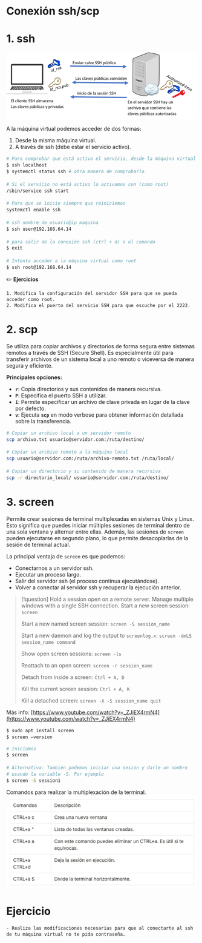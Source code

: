 # Conexión ssh/scp

# 1. ssh
![](<./images/ssh.png>)

A la máquina virtual podemos acceder de dos formas:

1. Desde la misma máquina virtual.
2. A través de ssh (debe estar el servicio activo).

```bash
# Para comprobar que está activo el servicio, desde la máquina virtual ejecutamos
$ ssh localhost
$ systemctl status ssh # otra manera de comprobarlo

# Si el servicio no está activo lo activamos con (como root)
/sbin/service ssh start

# Para que se inicie siempre que reiniciemos
systemctl enable ssh

# ssh nombre_de_usuario@ip_maquina
$ ssh user@192.168.64.14

# para salir de la conexión ssh (ctrl + d) o el comando
$ exit

# Intenta acceder a la máquina virtual como root
$ ssh root@192.168.64.14
```


✏️ **Ejercicios**

```
1. Modifica la configuración del servidor SSH para que se pueda acceder como root.
2. Modifica el puerto del servicio SSH para que escuche por el 2222.
```

# 2. scp

Se utiliza para copiar archivos y directorios de forma segura entre sistemas remotos a través de SSH (Secure Shell). Es especialmente útil para transferir archivos de un sistema local a uno remoto o viceversa de manera segura y eficiente.

**Principales opciones:**

- **`r`**: Copia directorios y sus contenidos de manera recursiva.
- **`P`**: Especifica el puerto SSH a utilizar.
- **`i`**: Permite especificar un archivo de clave privada en lugar de la clave por defecto.
- **`v`**: Ejecuta **`scp`** en modo verbose para obtener información detallada sobre la transferencia.

```bash
# Copiar un archivo local a un servidor remoto
scp archivo.txt usuario@servidor.com:/ruta/destino/

# Copiar un archivo remoto a la máquina local
scp usuario@servidor.com:/ruta/archivo-remoto.txt /ruta/local/

# Copiar un directorio y su contenido de manera recursiva
scp -r directorio_local/ usuario@servidor.com:/ruta/destino/
```

# 3. screen
Permite crear sesiones de terminal multiplexadas en sistemas Unix y Linux. Esto significa que puedes iniciar múltiples sesiones de terminal dentro de una sola ventana y alternar entre ellas. Además, las sesiones de `screen` pueden ejecutarse en segundo plano, lo que permite desacoplarlas de la sesión de terminal actual.

La principal ventaja de `screen` es que podemos:

- Conectarnos a un servidor ssh.
- Ejecutar un proceso largo.
- Salir del servidor ssh (el proceso continua ejecutándose).
- Volver a conectar al servidor ssh y recuperar la ejecución anterior.

> [!question] Hold a session open on a remote server. Manage multiple windows with a single SSH connection.
> Start a new screen session:
> `screen`
> 
> Start a new named screen session:
> `screen -S session_name`
> 
> Start a new daemon and log the output to `screenlog.x`: 
> `screen -dmLS session_name command`
> 
> Show open screen sessions:
> `screen -ls`
> 
> Reattach to an open screen:
> `screen -r session_name`
> 
> Detach from inside a screen:
> `Ctrl + A, D`
> 
> Kill the current screen session:
> `Ctrl + A, K`
> 
> Kill a detached screen:
> `screen -X -S session_name quit`
> 

Más info:
[https://www.youtube.com/watch?v=_ZJiEX4rmN4](https://www.youtube.com/watch?v=_ZJiEX4rmN4)

```bash
$ sudo apt install screen
$ screen –version
```

```bash
# Iniciamos
$ screen

# Alternativa: También podemos iniciar una sesión y darle un nombre
# usando la variable -S. Por ejemplo
$ screen -S session1

```

Comandos para realizar la multiplexación de la terminal.
![](<./images/screen.png>)
# Ejercicio

```
- Realiza las modificaciones necesarias para que al conectarte al ssh de tu máquina virtual no te pida contraseña.

```
